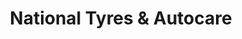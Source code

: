 ---
title: "National Tyres & Autocare"
url: /chester/national-tyres-und-autocare/
shop: Autowerkstatt
---